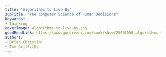 ```yaml
---
title: "Algorithms to Live By"
subTitle: "The Computer Science of Human Decisions"
keywords:
- Thinking
coverImage: algorithms-to-live-by.jpg
goodReadLink: https://www.goodreads.com/book/show/25666050-algorithms-to-live-by
authors:
- Brian Christian
- Tom Griffiths
---
```

